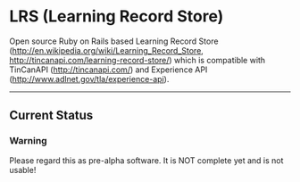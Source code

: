 LRS (Learning Record Store)
=============================

Open source Ruby on Rails based Learning Record Store (http://en.wikipedia.org/wiki/Learning_Record_Store, http://tincanapi.com/learning-record-store/) which is compatible with TinCanAPI (http://tincanapi.com/) and Experience API (http://www.adlnet.gov/tla/experience-api).


*************************************************************************************

Current Status
--------------

### Warning

Please regard this as pre-alpha software. It is NOT complete yet and is not usable!

